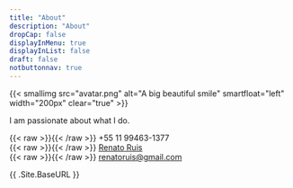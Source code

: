 ```yaml
---
title: "About"
description: "About"
dropCap: false
displayInMenu: true
displayInList: false
draft: false
notbuttonnav: true
---
```

{{< smallimg src="avatar.png" alt="A big beautiful smile" smartfloat="left" width="200px" clear="true" >}}

I am passionate about what I do.

{{< raw >}}<i class="fa fa-phone"></i>{{< /raw >}} +55 11 99463-1377  
{{< raw >}}<i class="fa fa-linkedin"></i>{{< /raw >}} [Renato Ruis](https://www.linkedin.com/in/renatoruis/)  
{{< raw >}}<i class="fa fa-envelope"></i>{{< /raw >}} renatoruis@gmail.com 

{{ .Site.BaseURL }}
